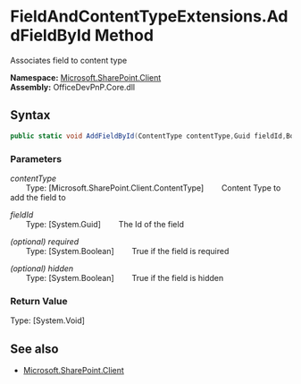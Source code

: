 # FieldAndContentTypeExtensions.AddFieldById Method  
Associates field to content type  

**Namespace:** [Microsoft.SharePoint.Client](Microsoft.SharePoint.Client.md)  
**Assembly:** OfficeDevPnP.Core.dll  
## Syntax
```C#
public static void AddFieldById(ContentType contentType,Guid fieldId,Boolean required,Boolean hidden)
```
### Parameters
*contentType*  
&emsp;&emsp;Type: [Microsoft.SharePoint.Client.ContentType] 
&emsp;&emsp;Content Type to add the field to  
  
*fieldId*  
&emsp;&emsp;Type: [System.Guid] 
&emsp;&emsp;The Id of the field  
  
*(optional) required*  
&emsp;&emsp;Type: [System.Boolean] 
&emsp;&emsp;True if the field is required  
  
*(optional) hidden*  
&emsp;&emsp;Type: [System.Boolean] 
&emsp;&emsp;True if the field is hidden  
  
### Return Value
Type: [System.Void]  

## See also
- [Microsoft.SharePoint.Client](Microsoft.SharePoint.Client.md)
